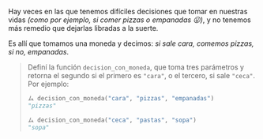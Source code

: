 Hay veces en las que tenemos difíciles decisiones que tomar en nuestras vidas _(como por ejemplo, si comer pizzas o empanadas :stuck_out_tongue:)_, y no tenemos más remedio que dejarlas libradas a la suerte.

Es allí que tomamos una moneda y decimos: _si sale cara, comemos pizzas, si no, empanadas_.

> Definí la función `decision_con_moneda`, que toma tres parámetros y retorna el segundo si el primero es `"cara"`, o el tercero, si sale `"ceca"`. Por ejemplo:
>
> ```python
> ム decision_con_moneda("cara", "pizzas", "empanadas")
> "pizzas"
>
> ム decision_con_moneda("ceca", "pastas", "sopa")
> "sopa"
> ```
